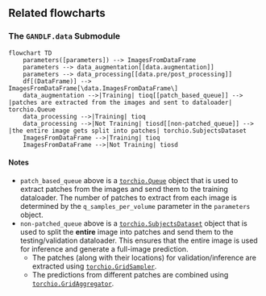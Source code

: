 ## Related flowcharts

### The `GANDLF.data` Submodule

```mermaid
flowchart TD
    parameters([parameters]) --> ImagesFromDataFrame
    parameters --> data_augmentation[[data.augmentation]]
    parameters --> data_processing[[data.pre/post_processing]]
    df[(DataFrame)] --> ImagesFromDataFrame[\data.ImagesFromDataFrame\]
    data_augmentation -->|Training| tioq[[patch_based_queue]] --> |patches are extracted from the images and sent to dataloader| torchio.Queue
    data_processing -->|Training| tioq
    data_processing -->|Not Training| tiosd[[non-patched_queue]] --> |the entire image gets split into patches| torchio.SubjectsDataset
    ImagesFromDataFrame -->|Training| tioq
    ImagesFromDataFrame -->|Not Training| tiosd
```

#### Notes 

- `patch_based_queue` above is a [`torchio.Queue`](https://torchio.readthedocs.io/patches/patch_training.html#torchio.data.Queue) object that is used to extract patches from the images and send them to the training dataloader. The number of patches to extract from each image is determined by the `q_samples_per_volume` parameter in the `parameters` object.
- `non-patched_queue` above is a [`torchio.SubjectsDataset`](https://torchio.readthedocs.io/data/dataset.html#torchio.data.SubjectsDataset) object that is used to split the **entire** image into patches and send them to the testing/validation dataloader. This ensures that the entire image is used for inference and generate a full-image prediction.
  - The patches (along with their locations) for validation/inference are extracted using [`torchio.GridSampler`](https://torchio.readthedocs.io/patches/patch_inference.html#gridsampler).
  - The predictions from different patches are combined using [`torchio.GridAggregator`](https://torchio.readthedocs.io/patches/patch_inference.html#gridaggregator).